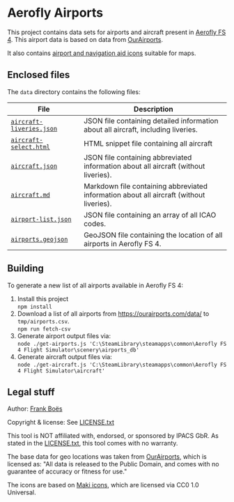 # Aerofly Airports

This project contains data sets for airports and aircraft present in [Aerofly FS 4](https://www.aerofly.com/). This airport data is based on data from [OurAirports](https://ourairports.com/).

It also contains [airport and navigation aid icons](./icons/) suitable for maps.

## Enclosed files

The `data` directory contains the following files:

| File                                                      | Description                                                                             |
| --------------------------------------------------------- | --------------------------------------------------------------------------------------- |
| [`aircraft-liveries.json`](./data/aircraft-liveries.json) | JSON file containing detailed information about all aircraft, including liveries.       |
| [`aircraft-select.html`](./data/aircraft-select.html)     | HTML snippet file containing all aircraft                                               |
| [`aircraft.json`](./data/aircraft.json)                   | JSON file containing abbreviated information about all aircraft (without liveries).     |
| [`aircraft.md`](./data/aircraft.md)                       | Markdown file containing abbreviated information about all aircraft (without liveries). |
| [`airport-list.json`](./data/airport-list.json)           | JSON file containing an array of all ICAO codes.                                        |
| [`airports.geojson`](./data/airports.geojson)             | GeoJSON file containing the location of all airports in Aerofly FS 4.                   |

## Building

To generate a new list of all airports available in Aerofly FS 4:

1. Install this project  
   `npm install`
2. Download a list of all airports from https://ourairports.com/data/ to `tmp/airports.csv`.  
   `npm run fetch-csv`
3. Generate airport output files via:  
   `node ./get-airports.js 'C:\SteamLibrary\steamapps\common\Aerofly FS 4 Flight Simulator\scenery\airports_db'`
4. Generate aircraft output files via:  
   `node ./get-aircraft.js 'C:\SteamLibrary\steamapps\common\Aerofly FS 4 Flight Simulator\aircraft'`

## Legal stuff

Author: [Frank Boës](https://3960.org)

Copyright & license: See [LICENSE.txt](LICENSE.txt)

This tool is NOT affiliated with, endorsed, or sponsored by IPACS GbR. As stated in the [LICENSE.txt](LICENSE.txt), this tool comes with no warranty.

The base data for geo locations was taken from [OurAirports](https://ourairports.com/), which is licensed as: "All data is released to the Public Domain, and comes with no guarantee of accuracy or fitness for use."

The icons are based on [Maki icons](https://github.com/mapbox/maki), which are licensed via CC0 1.0 Universal.

